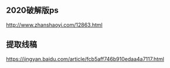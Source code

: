 ## 2020破解版ps
http://www.zhanshaoyi.com/12863.html

## 提取线稿
https://jingyan.baidu.com/article/fcb5aff746b910edaa4a7117.html